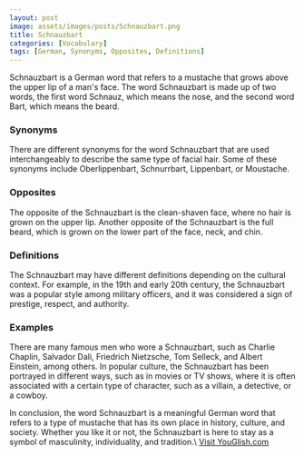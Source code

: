 ```yaml
---
layout: post
image: assets/images/posts/Schnauzbart.png
title: Schnauzbart
categories: [Vocabulary]
tags: [German, Synonyms, Opposites, Definitions]
---
```


Schnauzbart is a German word that refers to a mustache that grows above the upper lip of a man's face. The word Schnauzbart is made up of two words, the first word Schnauz, which means the nose, and the second word Bart, which means the beard.

### Synonyms

There are different synonyms for the word Schnauzbart that are used interchangeably to describe the same type of facial hair. Some of these synonyms include Oberlippenbart, Schnurrbart, Lippenbart, or Moustache.

### Opposites

The opposite of the Schnauzbart is the clean-shaven face, where no hair is grown on the upper lip. Another opposite of the Schnauzbart is the full beard, which is grown on the lower part of the face, neck, and chin.

### Definitions

The Schnauzbart may have different definitions depending on the cultural context. For example, in the 19th and early 20th century, the Schnauzbart was a popular style among military officers, and it was considered a sign of prestige, respect, and authority.

### Examples

There are many famous men who wore a Schnauzbart, such as Charlie Chaplin, Salvador Dali, Friedrich Nietzsche, Tom Selleck, and Albert Einstein, among others. In popular culture, the Schnauzbart has been portrayed in different ways, such as in movies or TV shows, where it is often associated with a certain type of character, such as a villain, a detective, or a cowboy.

In conclusion, the word Schnauzbart is a meaningful German word that refers to a type of mustache that has its own place in history, culture, and society. Whether you like it or not, the Schnauzbart is here to stay as a symbol of masculinity, individuality, and tradition.\ <a id="yg-widget-0" class="youglish-widget" data-query="Schnauzbart" data-lang="german" data-components="8412" data-auto-start="0" data-bkg-color="theme_light" data-title="How%20to%20pronounce%20Schnauzbart%20in%20German"  rel="nofollow" href="https://youglish.com">Visit YouGlish.com</a><script async src="https://youglish.com/public/emb/widget.js" charset="utf-8"></script>